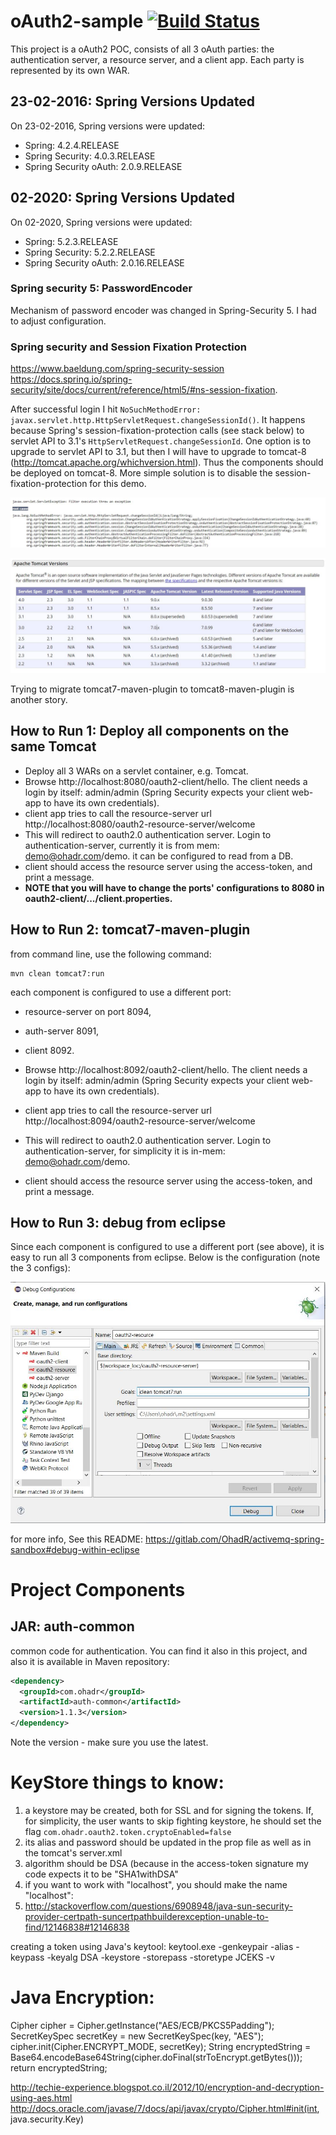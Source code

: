 oAuth2-sample   [![Build Status](https://travis-ci.org/OhadR/oAuth2-sample.svg?branch=master)](https://travis-ci.org/OhadR/oAuth2-sample)
=============

This project is a oAuth2 POC, consists of all 3 oAuth parties: the authentication server, a resource server, and a client app.
Each party is represented by its own WAR.

## 23-02-2016: Spring Versions Updated

On 23-02-2016, Spring versions were updated:

* Spring: 4.2.4.RELEASE
* Spring Security: 4.0.3.RELEASE
* Spring Security oAuth: 2.0.9.RELEASE

## 02-2020: Spring Versions Updated

On 02-2020, Spring versions were updated:

* Spring: 5.2.3.RELEASE
* Spring Security: 5.2.2.RELEASE
* Spring Security oAuth: 2.0.16.RELEASE

### Spring security 5: PasswordEncoder

Mechanism of password encoder was changed in Spring-Security 5. I had to adjust configuration.

### Spring security and Session Fixation Protection

https://www.baeldung.com/spring-security-session
https://docs.spring.io/spring-security/site/docs/current/reference/html5/#ns-session-fixation. 

After successful login I hit `NoSuchMethodError: javax.servlet.http.HttpServletRequest.changeSessionId()`. It happens because Spring's session-fixation-protection calls (see stack below) to servlet API to 3.1's `HttpServletRequest.changeSessionId`.
One option is to upgrade to servlet API to 3.1, but then I will have to upgrade to tomcat-8 (http://tomcat.apache.org/whichversion.html). Thus the components should be deployed on tomcat-8. More simple solution is to disable the session-fixation-protection for this demo.

![noSuchMethodErrorChangeSessionId.jpg](noSuchMethodErrorChangeSessionId.jpg)

![tomcat-versions-supports.jpg](tomcat-versions-supports.jpg)

Trying to migrate tomcat7-maven-plugin to tomcat8-maven-plugin is another story.


## How to Run 1: Deploy all components on the same Tomcat

* Deploy all 3 WARs on a servlet container, e.g. Tomcat.
* Browse http://localhost:8080/oauth2-client/hello. The client needs a login by itself: admin/admin (Spring Security expects your client web-app to have its own credentials).
* client app tries to call the resource-server url http://localhost:8080/oauth2-resource-server/welcome
* This will redirect to oauth2.0 authentication server. Login to authentication-server, currently it is from mem: demo@ohadr.com/demo. it can be configured to read from a DB.
* client should access the resource server using the access-token, and print a message.
* **NOTE that you will have to change the ports' configurations to 8080 in  oauth2-client/.../client.properties.**

## How to Run 2: tomcat7-maven-plugin

from command line, use the following command:
    
    mvn clean tomcat7:run
   
each component is configured to use a different port:
* resource-server on port 8094, 
* auth-server 8091, 
* client 8092.

* Browse http://localhost:8092/oauth2-client/hello. The client needs a login by itself: admin/admin (Spring Security expects your client web-app to have its own credentials).
* client app tries to call the resource-server url http://localhost:8094/oauth2-resource-server/welcome
* This will redirect to oauth2.0 authentication server. Login to authentication-server, for simplicity it is in-mem: demo@ohadr.com/demo.
* client should access the resource server using the access-token, and print a message.

## How to Run 3: debug from eclipse

Since each component is configured to use a different port (see above), it is easy to run all 3 components from eclipse. Below is the configuration (note the 3 configs):

![debug_within_eclipse](eclipse-debug-config.jpg)


for more info, See this README: https://gitlab.com/OhadR/activemq-spring-sandbox#debug-within-eclipse



Project Components
==================

JAR: auth-common
------------
common code for authentication.  You can find it also in this project,
and also it is available in Maven repository:

```xml
<dependency>
  <groupId>com.ohadr</groupId>
  <artifactId>auth-common</artifactId>
  <version>1.1.3</version>
</dependency>
```

Note the version - make sure you use the latest.

KeyStore things to know:
========================
1. a keystore may be created, both for SSL and for signing the tokens. If, for simplicity, the user wants to skip fighting keystore, he should set the flag `com.ohadr.oauth2.token.cryptoEnabled=false`
2. its alias and password should be updated in the prop file as well as in the tomcat's server.xml
3. algorithm should be DSA (because in the access-token signature my code expects it to be "SHA1withDSA"
4. if you want to work with "localhost", you should make the name "localhost": 
5. http://stackoverflow.com/questions/6908948/java-sun-security-provider-certpath-suncertpathbuilderexception-unable-to-find/12146838#12146838

creating a token using Java's keytool:
keytool.exe -genkeypair -alias <alias> -keypass <key-password> -keyalg DSA -keystore <file-name> -storepass <ks-password> -storetype JCEKS -v


Java Encryption:
================
Cipher cipher = Cipher.getInstance("AES/ECB/PKCS5Padding");  
SecretKeySpec secretKey = new SecretKeySpec(key, "AES");
cipher.init(Cipher.ENCRYPT_MODE, secretKey);
String encryptedString = Base64.encodeBase64String(cipher.doFinal(strToEncrypt.getBytes()));
return encryptedString;

http://techie-experience.blogspot.co.il/2012/10/encryption-and-decryption-using-aes.html
http://docs.oracle.com/javase/7/docs/api/javax/crypto/Cipher.html#init(int, java.security.Key)


